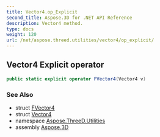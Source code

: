 ```yaml
---
title: Vector4.op_Explicit
second_title: Aspose.3D for .NET API Reference
description: Vector4 method. 
type: docs
weight: 120
url: /net/aspose.threed.utilities/vector4/op_explicit/
---
```

## Vector4 Explicit operator

```csharp
public static explicit operator FVector4(Vector4 v)
```

### See Also

* struct [FVector4](../../fvector4/)
* struct [Vector4](../)
* namespace [Aspose.ThreeD.Utilities](../../../aspose.threed.utilities/)
* assembly [Aspose.3D](../../../)


